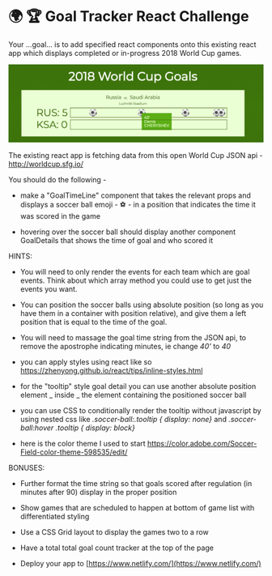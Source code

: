# 🌍 🏆 Goal Tracker React Challenge

Your ...goal... is to add specified react components onto this existing react app which displays completed or in-progress 2018 World Cup games.

![Screenshot](screenshot.png)

The existing react app is fetching data from this open World Cup JSON api - http://worldcup.sfg.io/

You should do the following -

- make a "GoalTimeLine" component that takes the relevant props and displays a soccer ball emoji - ⚽️ - in a position that indicates the time it was scored in the game

- hovering over the soccer ball should display another component GoalDetails that shows the time of goal and who scored it

HINTS:

- You will need to only render the events for each team which are goal events. Think about which array method you could use to get just the events you want.

- You can position the soccer balls using absolute position (so long as you have them in a container with position relative), and give them a left position that is equal to the time of the goal.

- You will need to massage the goal time string from the JSON api, to remove the apostrophe indicating minutes, ie change _40'_ to _40_

- you can apply styles using react like so https://zhenyong.github.io/react/tips/inline-styles.html

- for the "tooltip" style goal detail you can use another absolute position element _ inside _ the element containing the positioned soccer ball

- you can use CSS to conditionally render the tooltip without javascript by using nested css like _.soccer-ball:.tooltip { display: none}_ and _.soccer-ball:hover .tooltip { display: block}_

- here is the color theme I used to start https://color.adobe.com/Soccer-Field-color-theme-598535/edit/

BONUSES:

- Further format the time string so that goals scored after regulation (in minutes after 90) display in the proper position

- Show games that are scheduled to happen at bottom of game list with differentiated styling

- Use a CSS Grid layout to display the games two to a row

- Have a total total goal count tracker at the top of the page

- Deploy your app to [https://www.netlify.com/](https://www.netlify.com/)
